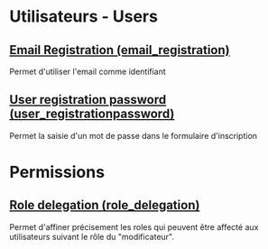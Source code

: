 # Utilisateurs - Users
## [Email Registration (email_registration)](https://www.drupal.org/project/email_registration)
Permet d'utiliser l'email comme identifiant
## [User registration password (user_registrationpassword)](https://www.drupal.org/project/user_registrationpassword)
Permet la saisie d'un mot de passe dans le formulaire d'inscription 
# Permissions
## [Role delegation (role_delegation)](https://www.drupal.org/project/role_delegation)
Permet d'affiner précisement les roles qui peuvent être affecté aux utilisateurs suivant le rôle du "modificateur".
